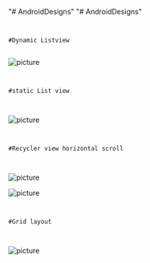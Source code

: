 "# AndroidDesigns" 
"# AndroidDesigns" 


```


#Dynamic Listview


```


![picture](images/dynamic_lv.png) 



```


#static List view



```


![picture](images/static_lv.jpeg) 



```


#Recycler view horizontal scroll



```


![picture](images/recycler_lv.jpeg) 




![picture](images/scroll_horizontal.jpeg) 



```


#Grid layout



```


![picture](images/grid.jpeg) 



